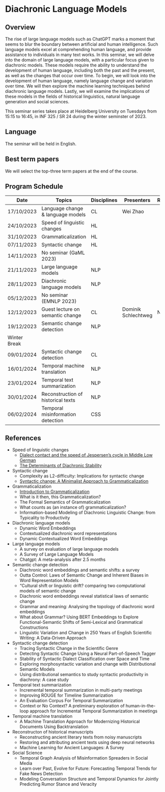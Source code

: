 # Diachronic Language Models 

## Overview

The rise of large language models such as ChatGPT marks a moment that seems to blur the boundary between artificial and human intelligence. Such language models excel at comprehending human language, and provide assistance to individuals in many text works. In this seminar, we will delve into the domain of large language models, with a particular focus given to diachronic models. These models require the ability to understand the development of human language, including both the past and the present, as well as the changes that occur over time. To begin, we will look into the development of human language, namely language change and variation over time. We will then explore the machine learning techniques behind diachronic language models. Lastly, we will examine the implications of these models in the fields of historical linguistics, natural language generation and social sciences.

This seminar series takes place at Heidelberg University on Tuesdays from 15:15 to 16:45, in INF 325 / SR 24 during the winter seminster of 2023.

## Language
The seminar will be held in English.

## Best term papers
We will select the top-three term papers at the end of the course.

## Program Schedule

| Date       | Topics                            | Disciplines       | Presenters     | References |
|------------|-----------------------------------|----------------|----------------|------------|
| 17/10/2023 | Language change & language models    |   CL             | Wei Zhao       |            |
| 24/10/2023 | Speed of linguistic changes       | HL    |                |            |            
| 31/10/2023 | Grammaticalization                | HL    |                |            |            
| 07/11/2023 | Syntactic change                  | HL    |                |            |
| 14/11/2023 | No seminar (GaML 2023)            |                |                |            |
| 21/11/2023 | Large language models             | NLP    |                |            |
| 28/11/2023 | Diachronic language models        | NLP            |                |            |
| 05/12/2023 | No seminar (EMNLP 2023)           |                |                |            |
| 12/12/2023 | Guest lecture on semantic change  | CL             | Dominik Schlechtweg  |  No need          |
| 19/12/2023 | Semantic change detection         | NLP            |                |            |
| Winter Break                                   |                |                |            |
| 09/01/2024 | Syntactic change detection | CL             |                |            |
| 16/01/2024 | Temporal machine translation| NLP            |                |            |
| 23/01/2024 | Temporal text summarization       | NLP            |                |            |
| 30/01/2024 | Reconstruction of historical texts         | NLP             |                |            |
| 06/02/2024 | Temporal misinformation detection        | CSS            |                |            |


## References 

- Speed of linguistic changes
  - [Dialect contact and the speed of Jespersen’s cycle in Middle Low German](https://www.aup-online.com/docserver/fulltext/00398691/66/1/01_TET2014.1.BREI.pdf?expires=1697231538&id=id&accname=guest&checksum=51C6AE8362F81C2A8C1329C0A71AD253 )
  - [The Determinants of Diachronic Stability](https://www.google.de/books/edition/The_Determinants_of_Diachronic_Stability/knWODwAAQBAJ?hl=de&gbpv=1&dq=The+determinants+of+diachronic+stability&printsec=frontcover)
- Syntactic change
  - Complexity as L2-difficulty: Implications for syntactic change
  - [Syntactic change: A Minimalist Approach to Grammaticalization](/attachments/RobRou2003.pdf)
- Grammaticalization
  - [Introduction to Grammaticalization](/attachments/Heine2003_Grammaticalization.pdf)
  - What is it then, this Grammaticalization?
  - The Formal Semantics of Grammaticalization
  - What counts as (an instance of) grammaticalization?
  - Information-based Modeling of Diachronic Linguistic Change: from Typicality to Productivity
- Diachronic language models
  - Dynamic Word Embeddings
  - Contextualized diachronic word representations
  - Dynamic Contextualized Word Embeddings
- Large language models
  - A survey on evaluation of large language models
  - A Survey of Large Language Models
  - Chatgpt: A meta-analysis after 2.5 months
- Semantic change detection
  - Diachronic word embeddings and semantic shifts: a survey
  - Outta Control: Laws of Semantic Change and Inherent Biases in Word Representation Models
  - “Cultural shift or linguistic drift? comparing two computational models of semantic change
  - Diachronic word embeddings reveal statistical laws of semantic change
  - Grammar and meaning: Analysing the topology of diachronic word embeddings
  - What about Grammar? Using BERT Embeddings to Explore Functional-Semantic Shifts of Semi-Lexical and Grammatical Constructions
  - Linguistic Variation and Change in 250 Years of English Scientific Writing: A Data-Driven Approach
- Syntactic change detection
  - Tracing Syntactic Change in the Scientific Genre
  - Detecting Syntactic Change Using a Neural Part-of-Speech Tagger
  - Stability of Syntactic Dialect Classification over Space and Time
  - Exploring morphosyntactic variation and change with Distributional Semantic Models
  - Using distributional semantics to study syntactic productivity in diachrony: A case study
- Temporal text summarization
  - Incremental temporal summarization in multi-party meetings
  - Improving ROUGE for Timeline Summarization
  - An Evaluation Corpus For Temporal Summarization
  - Context or No Context? A preliminary exploration of human-in-the-loop approach for Incremental Temporal Summarization in meetings
- Temporal machine translation
  - A Machine Translation Approach for Modernizing Historical Documents Using Backtranslation
- Reconstructon of historical manuscripts
  - Reconstructing ancient literary texts from noisy manuscripts
  - Restoring and attributing ancient texts using deep neural networks
  - Machine Learning for Ancient Languages: A Survey
- Social Science
  - Temporal Graph Analysis of Misinformation Spreaders in Social Media
  - Learn over Past, Evolve for Future: Forecasting Temporal Trends for Fake News Detection
  - Modeling Conversation Structure and Temporal Dynamics for Jointly Predicting Rumor Stance and Veracity
